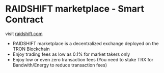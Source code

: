 # RAIDSHIFT marketplace - Smart Contract

visit [raidshift.com](http://raidshift.com)

* RAIDSHIFT marketplace is a decentralized exchange deployed on the TRON Blockchain
* Enjoy trading fees as low as 0.1% for market takers only
* Enjoy low or even zero transaction fees (You need to stake TRX for Bandwith/Energy to reduce transaction fees)
